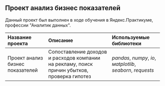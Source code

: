 ## Проект анализ бизнес показателей

Данный проект был выполнен в ходе обучения в Яндекс.Практикуме, профессии "Аналитик данных".

| Название проекта | Описание | Используемые библиотеки | 
| :---------------------- | :---------------------- | :---------------------- |
| Проект анализ бизнес показателей | Сопоставление доходов и расходов компании на рекламу, поиск причин убытков, проверка гипотез| *pandas*, *numpy*, *io*, *мatplotlib*, *seaborn*, *requests* |
